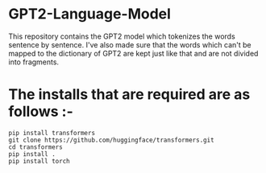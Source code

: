 # GPT2-Language-Model
This repository contains the GPT2 model which tokenizes the words sentence by sentence. 
I've also made sure that the words which can't be mapped to the dictionary of GPT2 are kept just like that and are not divided into fragments.


# The installs that are required are as follows :-
 ```console
pip install transformers
git clone https://github.com/huggingface/transformers.git
cd transformers
pip install .
pip install torch
```
